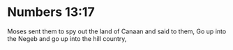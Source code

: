 # Numbers 13:17

Moses sent them to spy out the land of Canaan and said to them, Go up into the Negeb and go up into the hill country,
